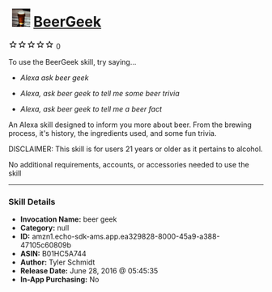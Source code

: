 # &nbsp;<img src="skill_icon" alt="BeerGeek icon" width="36"> [BeerGeek](http://alexa.amazon.com/#skills/amzn1.echo-sdk-ams.app.ea329828-8000-45a9-a388-47105c60809b)
![0 stars](../../images/ic_star_border_black_18dp_1x.png)![0 stars](../../images/ic_star_border_black_18dp_1x.png)![0 stars](../../images/ic_star_border_black_18dp_1x.png)![0 stars](../../images/ic_star_border_black_18dp_1x.png)![0 stars](../../images/ic_star_border_black_18dp_1x.png) 0

To use the BeerGeek skill, try saying...

* *Alexa ask beer geek*

* *Alexa, ask beer geek to tell me some beer trivia*

* *Alexa, ask beer geek to tell me a beer fact*

An Alexa skill designed to inform you more about beer. From the brewing process, it's history, the ingredients used, and some fun trivia.

DISCLAIMER: This skill is for users 21 years or older as it pertains to alcohol.

No additional requirements, accounts, or accessories needed to use the skill

***

### Skill Details

* **Invocation Name:** beer geek
* **Category:** null
* **ID:** amzn1.echo-sdk-ams.app.ea329828-8000-45a9-a388-47105c60809b
* **ASIN:** B01HC5A744
* **Author:** Tyler Schmidt
* **Release Date:** June 28, 2016 @ 05:45:35
* **In-App Purchasing:** No
